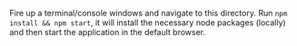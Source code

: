 Fire up a terminal/console windows and navigate to this directory. Run `npm install && npm start`, it will install the necessary node packages (locally) and then start the application in the default browser.